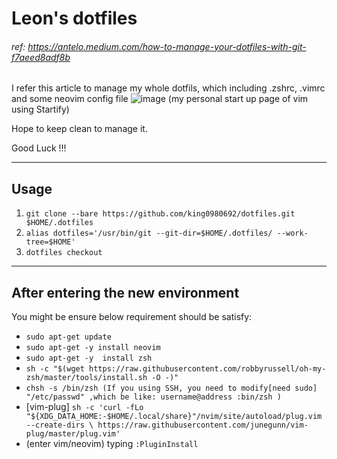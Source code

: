 # Leon's dotfiles 

###### ref: https://antelo.medium.com/how-to-manage-your-dotfiles-with-git-f7aeed8adf8b
I refer this article to manage my whole dotfils, which including .zshrc, .vimrc and some neovim config file 
![image](https://user-images.githubusercontent.com/21136873/113861782-28511800-97da-11eb-93be-f9fc09958c13.png)
(my personal start up page of vim using Startify)

Hope to keep clean to manage it.

Good Luck !!!

--- 
## Usage
1. ```git clone --bare https://github.com/king0980692/dotfiles.git $HOME/.dotfiles```
2. ```alias dotfiles='/usr/bin/git --git-dir=$HOME/.dotfiles/ --work-tree=$HOME'```
3. ```dotfiles checkout```

---
## After entering the new environment
You might be ensure below requirement should be satisfy:
* ```sudo apt-get update```
* ```sudo apt-get -y install neovim```
* ```sudo apt-get -y  install zsh```
* ```sh -c "$(wget https://raw.githubusercontent.com/robbyrussell/oh-my-zsh/master/tools/install.sh -O -)"```
* ```chsh -s /bin/zsh (If you using SSH, you need to modify[need sudo] "/etc/passwd" ,which be like: username@address :bin/zsh )```
* [vim-plug] ```sh -c 'curl -fLo "${XDG_DATA_HOME:-$HOME/.local/share}"/nvim/site/autoload/plug.vim --create-dirs \
       https://raw.githubusercontent.com/junegunn/vim-plug/master/plug.vim'```
* (enter vim/neovim) typing ```:PluginInstall```


